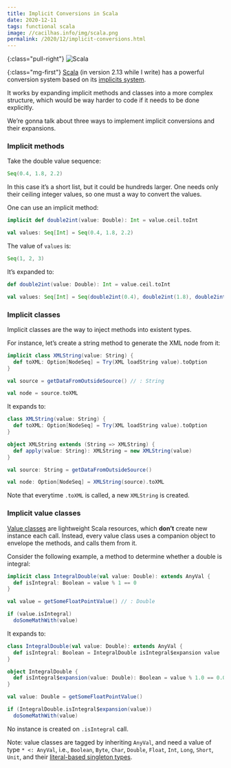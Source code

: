 ```yaml
---
title: Implicit Conversions in Scala
date: 2020-12-11
tags: functional scala
image: //cacilhas.info/img/scala.png
permalink: /2020/12/implicit-conversions.html
---
```

[implicits]: https://www.scala-lang.org/files/archive/spec/2.13/07-implicits.html
[scala]: https://www.scala-lang.org/
[singleton]: https://docs.scala-lang.org/sips/42.type.html
[value-classes]: https://docs.scala-lang.org/overviews/core/value-classes.html

{:class="pull-right"} <img src="{{{ image }}}" alt="Scala"/>

{:class="mg-first"} [Scala][scala] (in version 2.13 while I write) has a
powerful conversion system based on its [implicits system][implicits].

It works by expanding implicit methods and classes into a more complex
structure, which would be way harder to code if it needs to be done explicitly.

We’re gonna talk about three ways to implement implicit conversions and their
expansions.

### Implicit methods

Take the double value sequence:

```scala
Seq(0.4, 1.8, 2.2)
```

In this case it’s a short list, but it could be hundreds larger. One needs only
their ceiling integer values, so one must a way to convert the values.

One can use an implicit method:

```scala
implicit def double2int(value: Double): Int = value.ceil.toInt

val values: Seq[Int] = Seq(0.4, 1.8, 2.2)
```

The value of `values` is:

```scala
Seq(1, 2, 3)
```

It’s expanded to:

```scala
def double2int(value: Double): Int = value.ceil.toInt

val values: Seq[Int] = Seq(double2int(0.4), double2int(1.8), double2int(2.2))
```

### Implicit classes

Implicit classes are the way to inject methods into existent types.

For instance, let’s create a string method to generate the XML node from it:

```scala
implicit class XMLString(value: String) {
  def toXML: Option[NodeSeq] = Try(XML loadString value).toOption
}

val source = getDataFromOutsideSource() // : String

val node = source.toXML
```

It expands to:

```scala
class XMLString(value: String) {
  def toXML: Option[NodeSeq] = Try(XML loadString value).toOption
}

object XMLString extends (String => XMLString) {
  def apply(value: String): XMLString = new XMLString(value)
}

val source: String = getDataFromOutsideSource()

val node: Option[NodeSeq] = XMLString(source).toXML
```

Note that everytime `.toXML` is called, a new `XMLString` is created.

### Implicit value classes

[Value classes][value-classes] are lightweight Scala resources, which **don’t**
create new instance each call. Instead, every value class uses a companion
object to envelope the methods, and calls them from it.

Consider the following example, a method to determine whether a double is
integral:

```scala
implicit class IntegralDouble(val value: Double): extends AnyVal {
  def isIntegral: Boolean = value % 1 == 0
}

val value = getSomeFloatPointValue() // : Double

if (value.isIntegral)
  doSomeMathWith(value)
```

It expands to:

```scala
class IntegralDouble(val value: Double): extends AnyVal {
  def isIntegral: Boolean = IntegralDouble isIntegral$expansion value
}

object IntegralDouble {
  def isIntegral$expansion(value: Double): Boolean = value % 1.0 == 0.0
}

val value: Double = getSomeFloatPointValue()

if (IntegralDouble.isIntegral$expansion(value))
  doSomeMathWith(value)
```

No instance is created on `.isIntegral` call.

Note: value classes are tagged by inheriting `AnyVal`, and need a value of type
`* <: AnyVal`, i.e., `Boolean`, `Byte`, `Char`, `Double`, `Float`, `Int`,
`Long`, `Short`, `Unit`, and their [literal-based singleton types][singleton].
